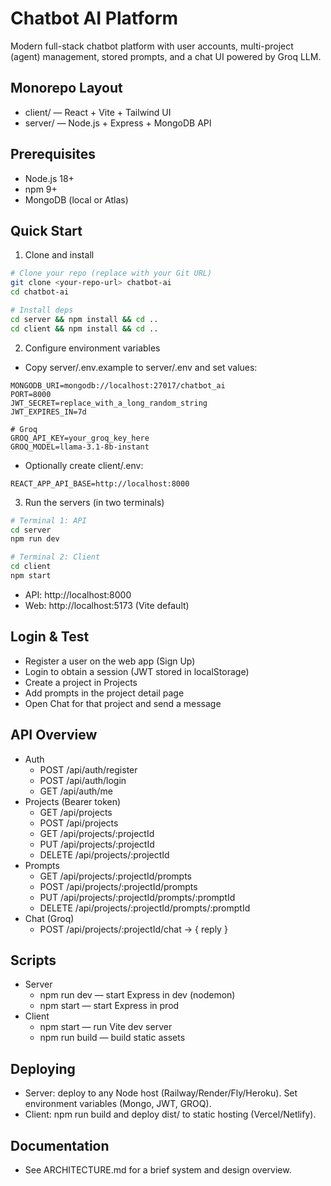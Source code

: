 # Chatbot AI Platform

Modern full-stack chatbot platform with user accounts, multi-project (agent) management, stored prompts, and a chat UI powered by Groq LLM.

## Monorepo Layout

- client/ — React + Vite + Tailwind UI
- server/ — Node.js + Express + MongoDB API

## Prerequisites

- Node.js 18+
- npm 9+
- MongoDB (local or Atlas)

## Quick Start

1) Clone and install

```bash
# Clone your repo (replace with your Git URL)
git clone <your-repo-url> chatbot-ai
cd chatbot-ai

# Install deps
cd server && npm install && cd ..
cd client && npm install && cd ..
```

2) Configure environment variables

- Copy server/.env.example to server/.env and set values:

```env
MONGODB_URI=mongodb://localhost:27017/chatbot_ai
PORT=8000
JWT_SECRET=replace_with_a_long_random_string
JWT_EXPIRES_IN=7d

# Groq
GROQ_API_KEY=your_groq_key_here
GROQ_MODEL=llama-3.1-8b-instant
```

- Optionally create client/.env:

```env
REACT_APP_API_BASE=http://localhost:8000
```

3) Run the servers (in two terminals)

```bash
# Terminal 1: API
cd server
npm run dev

# Terminal 2: Client
cd client
npm start
```

- API: http://localhost:8000
- Web: http://localhost:5173 (Vite default)

## Login & Test

- Register a user on the web app (Sign Up)
- Login to obtain a session (JWT stored in localStorage)
- Create a project in Projects
- Add prompts in the project detail page
- Open Chat for that project and send a message

## API Overview

- Auth
  - POST /api/auth/register
  - POST /api/auth/login
  - GET /api/auth/me
- Projects (Bearer token)
  - GET /api/projects
  - POST /api/projects
  - GET /api/projects/:projectId
  - PUT /api/projects/:projectId
  - DELETE /api/projects/:projectId
- Prompts
  - GET /api/projects/:projectId/prompts
  - POST /api/projects/:projectId/prompts
  - PUT /api/projects/:projectId/prompts/:promptId
  - DELETE /api/projects/:projectId/prompts/:promptId
- Chat (Groq)
  - POST /api/projects/:projectId/chat → { reply }

## Scripts

- Server
  - npm run dev — start Express in dev (nodemon)
  - npm start — start Express in prod
- Client
  - npm start — run Vite dev server
  - npm run build — build static assets

## Deploying

- Server: deploy to any Node host (Railway/Render/Fly/Heroku). Set environment variables (Mongo, JWT, GROQ).
- Client: npm run build and deploy dist/ to static hosting (Vercel/Netlify).

## Documentation

- See ARCHITECTURE.md for a brief system and design overview.
